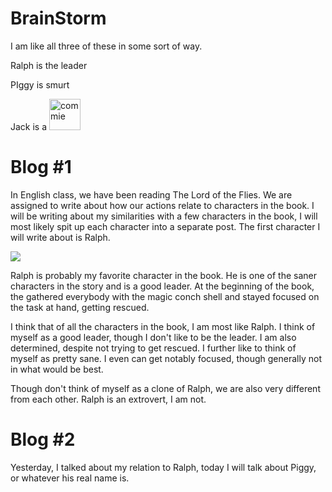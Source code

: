 BrainStorm
==

I am like all three of these in some sort of way.

Ralph is the leader 

PIggy is smurt 

Jack is a <img src="https://www.tbray.org/ongoing/When/200x/2005/05/01/Hammer_sickle_clean.png" width="50px" title="commie"></img>

Blog #1
==
In English class, we have been reading The Lord of the Flies.  We are assigned to write about how our actions relate to characters in the book.  I will be writing about my similarities with a few characters in the book, I will most likely spit up each character into a separate post.  The first character I will write about is Ralph.  

<img src="https://s3.amazonaws.com/s3.timetoast.com/public/uploads/photos/5160772/LOTF_8_large.jpg?1476750272"></img>

Ralph is probably my favorite character in the book.  He is one of the saner characters in the story and is a good leader.  At the beginning of the book, the gathered everybody with the magic conch shell and stayed focused on the task at hand, getting rescued.  

I think that of all the characters in the book, I am most like Ralph.  I think of myself as a good leader, though I don't like to be the leader.  I am also determined, despite not trying to get rescued.  I further like to think of myself as pretty sane.  I even can get notably focused, though generally not in what would be best.

Though don't think of myself as a clone of Ralph, we are also very different from each other.  Ralph is an extrovert, I am not.  <Something else..>

Blog #2
==
Yesterday, I talked about my relation to Ralph, today I will talk about Piggy, or whatever his real name is. 
